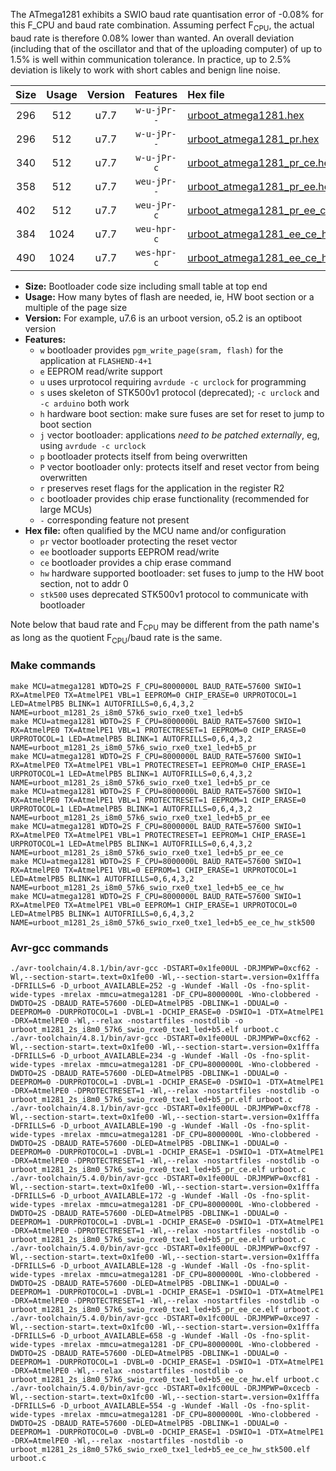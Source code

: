 The ATmega1281 exhibits a SWIO baud rate quantisation error of -0.08% for this F_CPU and baud rate combination. Assuming perfect F<sub>CPU</sub>, the actual baud rate is therefore 0.08% lower than wanted. An overall deviation (including that of the oscillator and that of the uploading computer) of up to 1.5% is well within communication tolerance. In practice, up to 2.5% deviation is likely to work with short cables and benign line noise.

|Size|Usage|Version|Features|Hex file|
|:-:|:-:|:-:|:-:|:--|
|296|512|u7.7|`w-u-jPr--`|[urboot_atmega1281.hex](https://raw.githubusercontent.com/stefanrueger/urboot.hex/main/cores/megacore/atmega1281/watchdog_2_s/internal_oscillator/1000000_hz/7200_baud/uart0_rxe0_txe1/led+b5/urboot_atmega1281.hex)|
|296|512|u7.7|`w-u-jPr--`|[urboot_atmega1281_pr.hex](https://raw.githubusercontent.com/stefanrueger/urboot.hex/main/cores/megacore/atmega1281/watchdog_2_s/internal_oscillator/1000000_hz/7200_baud/uart0_rxe0_txe1/led+b5/urboot_atmega1281_pr.hex)|
|340|512|u7.7|`w-u-jPr-c`|[urboot_atmega1281_pr_ce.hex](https://raw.githubusercontent.com/stefanrueger/urboot.hex/main/cores/megacore/atmega1281/watchdog_2_s/internal_oscillator/1000000_hz/7200_baud/uart0_rxe0_txe1/led+b5/urboot_atmega1281_pr_ce.hex)|
|358|512|u7.7|`weu-jPr--`|[urboot_atmega1281_pr_ee.hex](https://raw.githubusercontent.com/stefanrueger/urboot.hex/main/cores/megacore/atmega1281/watchdog_2_s/internal_oscillator/1000000_hz/7200_baud/uart0_rxe0_txe1/led+b5/urboot_atmega1281_pr_ee.hex)|
|402|512|u7.7|`weu-jPr-c`|[urboot_atmega1281_pr_ee_ce.hex](https://raw.githubusercontent.com/stefanrueger/urboot.hex/main/cores/megacore/atmega1281/watchdog_2_s/internal_oscillator/1000000_hz/7200_baud/uart0_rxe0_txe1/led+b5/urboot_atmega1281_pr_ee_ce.hex)|
|384|1024|u7.7|`weu-hpr-c`|[urboot_atmega1281_ee_ce_hw.hex](https://raw.githubusercontent.com/stefanrueger/urboot.hex/main/cores/megacore/atmega1281/watchdog_2_s/internal_oscillator/1000000_hz/7200_baud/uart0_rxe0_txe1/led+b5/urboot_atmega1281_ee_ce_hw.hex)|
|490|1024|u7.7|`wes-hpr-c`|[urboot_atmega1281_ee_ce_hw_stk500.hex](https://raw.githubusercontent.com/stefanrueger/urboot.hex/main/cores/megacore/atmega1281/watchdog_2_s/internal_oscillator/1000000_hz/7200_baud/uart0_rxe0_txe1/led+b5/urboot_atmega1281_ee_ce_hw_stk500.hex)|

- **Size:** Bootloader code size including small table at top end
- **Usage:** How many bytes of flash are needed, ie, HW boot section or a multiple of the page size
- **Version:** For example, u7.6 is an urboot version, o5.2 is an optiboot version
- **Features:**
  + `w` bootloader provides `pgm_write_page(sram, flash)` for the application at `FLASHEND-4+1`
  + `e` EEPROM read/write support
  + `u` uses urprotocol requiring `avrdude -c urclock` for programming
  + `s` uses skeleton of STK500v1 protocol (deprecated); `-c urclock` and `-c arduino` both work
  + `h` hardware boot section: make sure fuses are set for reset to jump to boot section
  + `j` vector bootloader: applications *need to be patched externally*, eg, using `avrdude -c urclock`
  + `p` bootloader protects itself from being overwritten
  + `P` vector bootloader only: protects itself and reset vector from being overwritten
  + `r` preserves reset flags for the application in the register R2
  + `c` bootloader provides chip erase functionality (recommended for large MCUs)
  + `-` corresponding feature not present
- **Hex file:** often qualified by the MCU name and/or configuration
  + `pr` vector bootloader protecting the reset vector
  + `ee` bootloader supports EEPROM read/write
  + `ce` bootloader provides a chip erase command
  + `hw` hardware supported bootloader: set fuses to jump to the HW boot section, not to addr 0
  + `stk500` uses deprecated STK500v1 protocol to communicate with bootloader


Note below that baud rate and F<sub>CPU</sub> may be different from the path name's as long as the quotient F<sub>CPU</sub>/baud rate is the same.

### Make commands
```
make MCU=atmega1281 WDTO=2S F_CPU=8000000L BAUD_RATE=57600 SWIO=1 RX=AtmelPE0 TX=AtmelPE1 VBL=1 EEPROM=0 CHIP_ERASE=0 URPROTOCOL=1 LED=AtmelPB5 BLINK=1 AUTOFRILLS=0,6,4,3,2 NAME=urboot_m1281_2s_i8m0_57k6_swio_rxe0_txe1_led+b5
make MCU=atmega1281 WDTO=2S F_CPU=8000000L BAUD_RATE=57600 SWIO=1 RX=AtmelPE0 TX=AtmelPE1 VBL=1 PROTECTRESET=1 EEPROM=0 CHIP_ERASE=0 URPROTOCOL=1 LED=AtmelPB5 BLINK=1 AUTOFRILLS=0,6,4,3,2 NAME=urboot_m1281_2s_i8m0_57k6_swio_rxe0_txe1_led+b5_pr
make MCU=atmega1281 WDTO=2S F_CPU=8000000L BAUD_RATE=57600 SWIO=1 RX=AtmelPE0 TX=AtmelPE1 VBL=1 PROTECTRESET=1 EEPROM=0 CHIP_ERASE=1 URPROTOCOL=1 LED=AtmelPB5 BLINK=1 AUTOFRILLS=0,6,4,3,2 NAME=urboot_m1281_2s_i8m0_57k6_swio_rxe0_txe1_led+b5_pr_ce
make MCU=atmega1281 WDTO=2S F_CPU=8000000L BAUD_RATE=57600 SWIO=1 RX=AtmelPE0 TX=AtmelPE1 VBL=1 PROTECTRESET=1 EEPROM=1 CHIP_ERASE=0 URPROTOCOL=1 LED=AtmelPB5 BLINK=1 AUTOFRILLS=0,6,4,3,2 NAME=urboot_m1281_2s_i8m0_57k6_swio_rxe0_txe1_led+b5_pr_ee
make MCU=atmega1281 WDTO=2S F_CPU=8000000L BAUD_RATE=57600 SWIO=1 RX=AtmelPE0 TX=AtmelPE1 VBL=1 PROTECTRESET=1 EEPROM=1 CHIP_ERASE=1 URPROTOCOL=1 LED=AtmelPB5 BLINK=1 AUTOFRILLS=0,6,4,3,2 NAME=urboot_m1281_2s_i8m0_57k6_swio_rxe0_txe1_led+b5_pr_ee_ce
make MCU=atmega1281 WDTO=2S F_CPU=8000000L BAUD_RATE=57600 SWIO=1 RX=AtmelPE0 TX=AtmelPE1 VBL=0 EEPROM=1 CHIP_ERASE=1 URPROTOCOL=1 LED=AtmelPB5 BLINK=1 AUTOFRILLS=0,6,4,3,2 NAME=urboot_m1281_2s_i8m0_57k6_swio_rxe0_txe1_led+b5_ee_ce_hw
make MCU=atmega1281 WDTO=2S F_CPU=8000000L BAUD_RATE=57600 SWIO=1 RX=AtmelPE0 TX=AtmelPE1 VBL=0 EEPROM=1 CHIP_ERASE=1 URPROTOCOL=0 LED=AtmelPB5 BLINK=1 AUTOFRILLS=0,6,4,3,2 NAME=urboot_m1281_2s_i8m0_57k6_swio_rxe0_txe1_led+b5_ee_ce_hw_stk500
```

### Avr-gcc commands
```
./avr-toolchain/4.8.1/bin/avr-gcc -DSTART=0x1fe00UL -DRJMPWP=0xcf62 -Wl,--section-start=.text=0x1fe00 -Wl,--section-start=.version=0x1fffa -DFRILLS=6 -D_urboot_AVAILABLE=252 -g -Wundef -Wall -Os -fno-split-wide-types -mrelax -mmcu=atmega1281 -DF_CPU=8000000L -Wno-clobbered -DWDTO=2S -DBAUD_RATE=57600 -DLED=AtmelPB5 -DBLINK=1 -DDUAL=0 -DEEPROM=0 -DURPROTOCOL=1 -DVBL=1 -DCHIP_ERASE=0 -DSWIO=1 -DTX=AtmelPE1 -DRX=AtmelPE0 -Wl,--relax -nostartfiles -nostdlib -o urboot_m1281_2s_i8m0_57k6_swio_rxe0_txe1_led+b5.elf urboot.c
./avr-toolchain/4.8.1/bin/avr-gcc -DSTART=0x1fe00UL -DRJMPWP=0xcf62 -Wl,--section-start=.text=0x1fe00 -Wl,--section-start=.version=0x1fffa -DFRILLS=6 -D_urboot_AVAILABLE=234 -g -Wundef -Wall -Os -fno-split-wide-types -mrelax -mmcu=atmega1281 -DF_CPU=8000000L -Wno-clobbered -DWDTO=2S -DBAUD_RATE=57600 -DLED=AtmelPB5 -DBLINK=1 -DDUAL=0 -DEEPROM=0 -DURPROTOCOL=1 -DVBL=1 -DCHIP_ERASE=0 -DSWIO=1 -DTX=AtmelPE1 -DRX=AtmelPE0 -DPROTECTRESET=1 -Wl,--relax -nostartfiles -nostdlib -o urboot_m1281_2s_i8m0_57k6_swio_rxe0_txe1_led+b5_pr.elf urboot.c
./avr-toolchain/4.8.1/bin/avr-gcc -DSTART=0x1fe00UL -DRJMPWP=0xcf78 -Wl,--section-start=.text=0x1fe00 -Wl,--section-start=.version=0x1fffa -DFRILLS=6 -D_urboot_AVAILABLE=190 -g -Wundef -Wall -Os -fno-split-wide-types -mrelax -mmcu=atmega1281 -DF_CPU=8000000L -Wno-clobbered -DWDTO=2S -DBAUD_RATE=57600 -DLED=AtmelPB5 -DBLINK=1 -DDUAL=0 -DEEPROM=0 -DURPROTOCOL=1 -DVBL=1 -DCHIP_ERASE=1 -DSWIO=1 -DTX=AtmelPE1 -DRX=AtmelPE0 -DPROTECTRESET=1 -Wl,--relax -nostartfiles -nostdlib -o urboot_m1281_2s_i8m0_57k6_swio_rxe0_txe1_led+b5_pr_ce.elf urboot.c
./avr-toolchain/5.4.0/bin/avr-gcc -DSTART=0x1fe00UL -DRJMPWP=0xcf81 -Wl,--section-start=.text=0x1fe00 -Wl,--section-start=.version=0x1fffa -DFRILLS=6 -D_urboot_AVAILABLE=172 -g -Wundef -Wall -Os -fno-split-wide-types -mrelax -mmcu=atmega1281 -DF_CPU=8000000L -Wno-clobbered -DWDTO=2S -DBAUD_RATE=57600 -DLED=AtmelPB5 -DBLINK=1 -DDUAL=0 -DEEPROM=1 -DURPROTOCOL=1 -DVBL=1 -DCHIP_ERASE=0 -DSWIO=1 -DTX=AtmelPE1 -DRX=AtmelPE0 -DPROTECTRESET=1 -Wl,--relax -nostartfiles -nostdlib -o urboot_m1281_2s_i8m0_57k6_swio_rxe0_txe1_led+b5_pr_ee.elf urboot.c
./avr-toolchain/5.4.0/bin/avr-gcc -DSTART=0x1fe00UL -DRJMPWP=0xcf97 -Wl,--section-start=.text=0x1fe00 -Wl,--section-start=.version=0x1fffa -DFRILLS=6 -D_urboot_AVAILABLE=128 -g -Wundef -Wall -Os -fno-split-wide-types -mrelax -mmcu=atmega1281 -DF_CPU=8000000L -Wno-clobbered -DWDTO=2S -DBAUD_RATE=57600 -DLED=AtmelPB5 -DBLINK=1 -DDUAL=0 -DEEPROM=1 -DURPROTOCOL=1 -DVBL=1 -DCHIP_ERASE=1 -DSWIO=1 -DTX=AtmelPE1 -DRX=AtmelPE0 -DPROTECTRESET=1 -Wl,--relax -nostartfiles -nostdlib -o urboot_m1281_2s_i8m0_57k6_swio_rxe0_txe1_led+b5_pr_ee_ce.elf urboot.c
./avr-toolchain/5.4.0/bin/avr-gcc -DSTART=0x1fc00UL -DRJMPWP=0xce97 -Wl,--section-start=.text=0x1fc00 -Wl,--section-start=.version=0x1fffa -DFRILLS=6 -D_urboot_AVAILABLE=658 -g -Wundef -Wall -Os -fno-split-wide-types -mrelax -mmcu=atmega1281 -DF_CPU=8000000L -Wno-clobbered -DWDTO=2S -DBAUD_RATE=57600 -DLED=AtmelPB5 -DBLINK=1 -DDUAL=0 -DEEPROM=1 -DURPROTOCOL=1 -DVBL=0 -DCHIP_ERASE=1 -DSWIO=1 -DTX=AtmelPE1 -DRX=AtmelPE0 -Wl,--relax -nostartfiles -nostdlib -o urboot_m1281_2s_i8m0_57k6_swio_rxe0_txe1_led+b5_ee_ce_hw.elf urboot.c
./avr-toolchain/5.4.0/bin/avr-gcc -DSTART=0x1fc00UL -DRJMPWP=0xcecb -Wl,--section-start=.text=0x1fc00 -Wl,--section-start=.version=0x1fffa -DFRILLS=6 -D_urboot_AVAILABLE=554 -g -Wundef -Wall -Os -fno-split-wide-types -mrelax -mmcu=atmega1281 -DF_CPU=8000000L -Wno-clobbered -DWDTO=2S -DBAUD_RATE=57600 -DLED=AtmelPB5 -DBLINK=1 -DDUAL=0 -DEEPROM=1 -DURPROTOCOL=0 -DVBL=0 -DCHIP_ERASE=1 -DSWIO=1 -DTX=AtmelPE1 -DRX=AtmelPE0 -Wl,--relax -nostartfiles -nostdlib -o urboot_m1281_2s_i8m0_57k6_swio_rxe0_txe1_led+b5_ee_ce_hw_stk500.elf urboot.c
```

